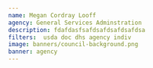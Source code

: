 ```yaml
---
name: Megan Cordray Looff
agency: General Services Adminstration
description: fdafdasfsafdsafdsafdsafdsa
filters:  usda doc dhs agency indiv
image: banners/council-background.png
banner: agency 
---
```



